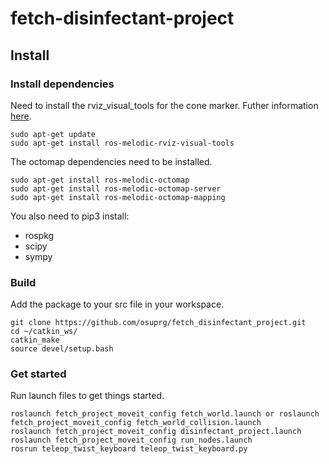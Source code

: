 # fetch-disinfectant-project

## Install

### Install dependencies
Need to install the rviz_visual_tools for the cone marker. Futher information [here](https://github.com/PickNikRobotics/rviz_visual_tools/blob/melodic-devel).
```
sudo apt-get update
sudo apt-get install ros-melodic-rviz-visual-tools
```

The octomap dependencies need to be installed.
```
sudo apt-get install ros-melodic-octomap
sudo apt-get install ros-melodic-octomap-server
sudo apt-get install ros-melodic-octomap-mapping
```

You also need to pip3 install:
* rospkg
* scipy
* sympy


### Build
Add the package to your src file in your workspace.

```
git clone https://github.com/osuprg/fetch_disinfectant_project.git
cd ~/catkin_ws/
catkin_make
source devel/setup.bash
```

### Get started
Run launch files to get things started.

```
roslaunch fetch_project_moveit_config fetch_world.launch or roslaunch fetch_project_moveit_config fetch_world_collision.launch
roslaunch fetch_project_moveit_config disinfectant_project.launch
roslaunch fetch_project_moveit_config run_nodes.launch
rosrun teleop_twist_keyboard teleop_twist_keyboard.py
```

